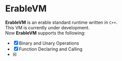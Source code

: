 # ErableVM
**ErableVM** is an erable standard runtime written in `C++`.  
This VM is currently under development.  
Now **ErableVM** supports the following:  
- [x] Binary and Unary Operations
- [x] Function Declaring and Calling
- [x] 
